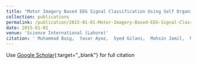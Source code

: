 ```yaml
---
title: "Motor Imagery Based EEG Signal Classification Using Self Organizing Maps"
collection: publications
permalink: /publication/2015-01-01-Motor-Imagery-Based-EEG-Signal-Classification-Using-Self-Organizing-Maps
date: 2015-01-01
venue: 'Science International (Lahore)'
citation: ' Muhammad Baig,  Yasar Ayaz,  Syed Gilani,  Mohsin Jamil,  Muhammad Naveed, &quot;Motor Imagery Based EEG Signal Classification Using Self Organizing Maps.&quot; Science International (Lahore), 2015.'
---
```

Use [Google Scholar](https://scholar.google.com/scholar?q=Motor+Imagery+Based+EEG+Signal+Classification+Using+Self+Organizing+Maps){:target="_blank"} for full citation